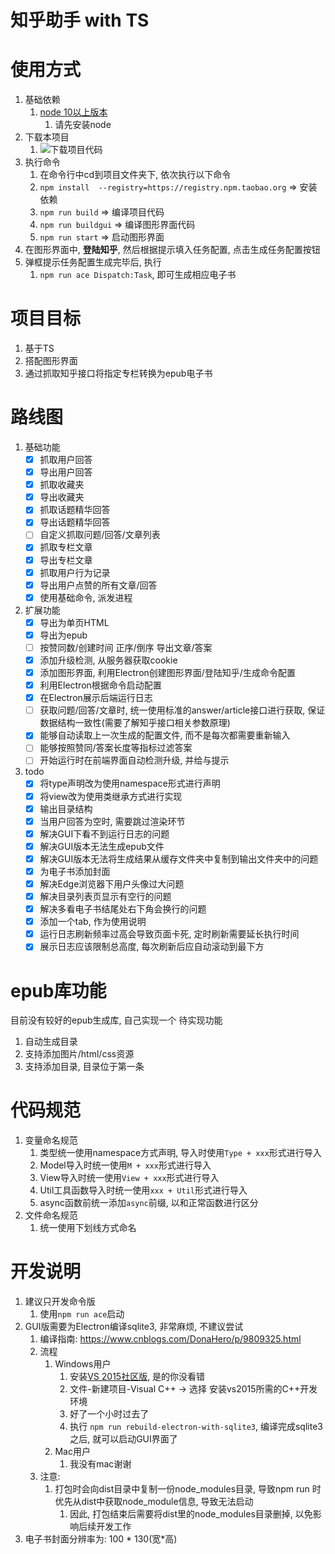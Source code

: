 #   知乎助手 with TS

#   使用方式
1.  基础依赖
    1.  [node 10以上版本](https://nodejs.org/zh-cn/)
        1.  请先安装node
2.  下载本项目
    1.  ![下载项目代码](http://ww1.sinaimg.cn/large/6671cfa8ly1g0468fcolbj20es081glv.jpg)
3.  执行命令
    1.  在命令行中cd到项目文件夹下, 依次执行以下命令
    2.  `npm install  --registry=https://registry.npm.taobao.org` => 安装依赖
    3.  `npm run build` => 编译项目代码
    4.  `npm run buildgui` => 编译图形界面代码
    5.  `npm run start` => 启动图形界面
4.  在图形界面中, **登陆知乎**, 然后根据提示填入任务配置, 点击生成任务配置按钮
5.  弹框提示任务配置生成完毕后, 执行
    1.  `npm run ace Dispatch:Task`, 即可生成相应电子书

#   项目目标

1.  基于TS
2.  搭配图形界面
3.  通过抓取知乎接口将指定专栏转换为epub电子书

#   路线图
1.  基础功能
    - [x]    抓取用户回答
    - [x]    导出用户回答
    - [x]    抓取收藏夹
    - [x]    导出收藏夹
    - [x]    抓取话题精华回答
    - [x]    导出话题精华回答
    - [ ]    自定义抓取问题/回答/文章列表
    - [x]    抓取专栏文章
    - [x]    导出专栏文章
    - [x]    抓取用户行为记录
    - [x]    导出用户点赞的所有文章/回答
    - [x]    使用基础命令, 派发进程
2.  扩展功能
    - [x]    导出为单页HTML
    - [x]    导出为epub
    - [ ]    按赞同数/创建时间 正序/倒序 导出文章/答案
    - [x]    添加升级检测, 从服务器获取cookie
    - [x]    添加图形界面, 利用Electron创建图形界面/登陆知乎/生成命令配置
    - [x]    利用Electron根据命令启动配置
    - [x]    在Electron展示后端运行日志
    - [ ]    获取问题/回答/文章时, 统一使用标准的answer/article接口进行获取, 保证数据结构一致性(需要了解知乎接口相关参数原理)
    - [x]    能够自动读取上一次生成的配置文件, 而不是每次都需要重新输入
    - [ ]    能够按照赞同/答案长度等指标过滤答案
    - [ ]    开始运行时在前端界面自动检测升级, 并给与提示
3.  todo
    - [x]    将type声明改为使用namespace形式进行声明
    - [x]    将view改为使用类继承方式进行实现
    - [x]    输出目录结构
    - [x]    当用户回答为空时, 需要跳过渲染环节
    - [x]    解决GUI下看不到运行日志的问题
    - [x]    解决GUI版本无法生成epub文件
    - [x]    解决GUI版本无法将生成结果从缓存文件夹中复制到输出文件夹中的问题
    - [x]    为电子书添加封面
    - [x]    解决Edge浏览器下用户头像过大问题
    - [x]    解决目录列表页显示有空行的问题
    - [x]    解决多看电子书结尾处右下角会换行的问题
    - [x]    添加一个tab, 作为使用说明
    - [x]    运行日志刷新频率过高会导致页面卡死, 定时刷新需要延长执行时间
    - [x]    展示日志应该限制总高度, 每次刷新后应自动滚动到最下方

#   epub库功能
目前没有较好的epub生成库, 自己实现一个
待实现功能
1.  自动生成目录
2.  支持添加图片/html/css资源
3.  支持添加目录, 目录位于第一条

#   代码规范
1.  变量命名规范
    1.  类型统一使用namespace方式声明, 导入时使用`Type + xxx`形式进行导入
    2.  Model导入时统一使用`M + xxx`形式进行导入
    3.  View导入时统一使用`View + xxx`形式进行导入
    4.  Util工具函数导入时统一使用`xxx + Util`形式进行导入
    5.  async函数前统一添加`async`前缀, 以和正常函数进行区分
2.  文件命名规范
    1.  统一使用下划线方式命名

#   开发说明

1.  建议只开发命令版
    1.  使用`npm run ace`启动
2.  GUI版需要为Electron编译sqlite3, 非常麻烦, 不建议尝试
    1.  编译指南: https://www.cnblogs.com/DonaHero/p/9809325.html
    2.  流程
        1.  Windows用户
            1.  安装[VS 2015社区版](http://download.microsoft.com/download/B/4/8/B4870509-05CB-447C-878F-2F80E4CB464C/vs2015.com_chs.iso), 是的你没看错
            2.  文件-新建项目-Visual C++ -> 选择 安装vs2015所需的C++开发环境
            3.  好了一个小时过去了
            6.  执行 `npm run rebuild-electron-with-sqlite3`, 编译完成sqlite3之后, 就可以启动GUI界面了
        2.  Mac用户
            1.  我没有mac谢谢
    3.  注意:
        1.  打包时会向dist目录中复制一份node_modules目录, 导致npm run 时优先从dist中获取node_module信息, 导致无法启动
            1.  因此, 打包结束后需要将dist里的node_modules目录删掉, 以免影响后续开发工作
3.  电子书封面分辨率为: 100 * 130(宽*高)